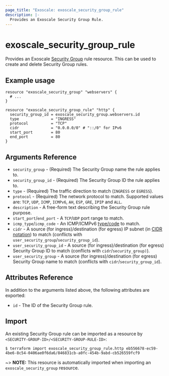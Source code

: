 ```yaml
---
page_title: "Exoscale: exoscale_security_group_rule"
description: |-
  Provides an Exoscale Security Group Rule.
---
```


# exoscale\_security\_group\_rule

Provides an Exoscale [Security Group][r-security_group] rule resource. This can be used to create and delete Security Group rules.


## Example usage

```hcl
resource "exoscale_security_group" "webservers" {
  # ...
}

resource "exoscale_security_group_rule" "http" {
  security_group_id = exoscale_security_group.webservers.id
  type              = "INGRESS"
  protocol          = "TCP"
  cidr              = "0.0.0.0/0" # "::/0" for IPv6
  start_port        = 80
  end_port          = 80
}
```


## Arguments Reference

* `security_group` - (Required) The Security Group name the rule applies to.
* `security_group_id` - (Required) The Security Group ID the rule applies to.
* `type` - (Required) The traffic direction to match (`INGRESS` or `EGRESS`).
* `protocol` - (Required) The network protocol to match. Supported values are: `TCP`, `UDP`, `ICMP`, `ICMPv6`, `AH`, `ESP`, `GRE`, `IPIP` and `ALL`.
* `description` - A free-form text describing the Security Group rule purpose.
* `start_port`/`end_port` - A `TCP`/`UDP` port range to match.
* `icmp_type`/`icmp_code` - An ICMP/ICMPv6 [type/code][icmp] to match.
* `cidr` - A source (for ingress)/destination (for egress) IP subnet (in [CIDR notation][cidr]) to match (conflicts with `user_security_group`/`security_group_id`).
* `user_security_group_id` - A source (for ingress)/destination (for egress) Security Group ID to match (conflicts with `cidr`/`security_group)`).
* `user_security_group` - A source (for ingress)/destination (for egress) Security Group name to match (conflicts with `cidr`/`security_group_id`).


## Attributes Reference

In addition to the arguments listed above, the following attributes are exported:

* `id` - The ID of the Security Group rule.


## Import

An existing Security Group rule can be imported as a resource by `<SECURITY-GROUP-ID>/<SECURITY-GROUP-RULE-ID>`:

```console
$ terraform import exoscale_security_group_rule.http eb556678-ec59-4be6-8c54-0406ae0f6da6/846831cb-a0fc-454b-9abd-cb526559fcf9
```

~> **NOTE:** This resource is automatically imported when importing an `exoscale_security_group` resource.


[cidr]: https://en.wikipedia.org/wiki/Classless_Inter-Domain_Routing#CIDR_notation
[icmp]: https://en.wikipedia.org/wiki/Internet_Control_Message_Protocol#Control_messages
[r-security_group]: ../resources/security_group
